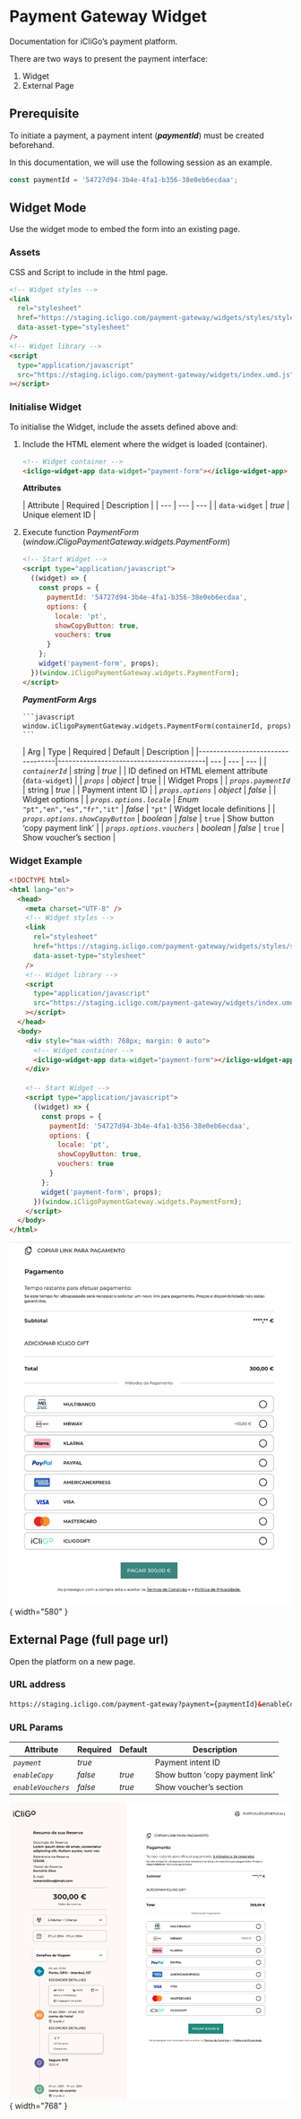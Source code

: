 # **Payment Gateway Widget**

Documentation for iCliGo’s payment platform.

There are two ways to present the payment interface:

1. Widget
2. External Page

## **Prerequisite**

To initiate a payment, a payment intent (***paymentId***) must be created beforehand.

In this documentation, we will use the following session as an example.

```jsx
const paymentId = '54727d94-3b4e-4fa1-b356-38e0eb6ecdaa';
```

## **Widget Mode**

Use the widget mode to embed the form into an existing page.

### **Assets**

CSS and Script to include in the html page.

```html
<!-- Widget styles -->
<link
  rel="stylesheet"
  href="https://staging.icligo.com/payment-gateway/widgets/styles/style.css"
  data-asset-type="stylesheet"
/>
<!-- Widget library -->
<script
  type="application/javascript"
  src="https://staging.icligo.com/payment-gateway/widgets/index.umd.js"
></script>
```

### **Initialise Widget**

To initialise the Widget, include the assets defined above and:

1. Include the HTML element where the widget is loaded (container).

    ```html
    <!-- Widget container -->
    <icligo-widget-app data-widget="payment-form"></icligo-widget-app>
    ```

      **Attributes**
   
      | Attribute | Required | Description |
          | --- | --- | --- |
      | `data-widget` | *true* | Unique element ID |
   


2. Execute function P*aymentForm* (*window.iCligoPaymentGateway.widgets.PaymentForm*)

    ```html
    <!-- Start Widget -->
    <script type="application/javascript">
      ((widget) => {
        const props = {
          paymentId: '54727d94-3b4e-4fa1-b356-38e0eb6ecdaa',
          options: {
            locale: 'pt',
            showCopyButton: true,
            vouchers: true
          }
        };
        widget('payment-form', props);
      })(window.iCligoPaymentGateway.widgets.PaymentForm);
    </script>
    ```

      ***PaymentForm Args***
   
       ```javascript
       window.iCligoPaymentGateway.widgets.PaymentForm(containerId, props)
       ```
   
      | Arg                              | Type                                    | Required | Default | Description |
          |----------------------------------|-----------------------------------------| --- | --- | --- |
      | *`containerId`*                  | *string*                                | *true* |  | ID defined on HTML element attribute (`data-widget`)  |
      | *`props`*                        | *object*                                | true |  | Widget Props |
      | *`props.paymentId`*              | string                                  | *true* |  | Payment intent ID |
      | *`props.options`*                | *object*                                | *false* |  | Widget options |
      | *`props.options.locale`*         | *Enum* <br/> `"pt","en","es","fr","it"` | *false* | `"pt"` | Widget locale definitions |
      | *`props.options.showCopyButton`* | *boolean*                               | *false* | `true` | Show button ‘copy payment link’ |
      | *`props.options.vouchers`*       | *boolean*                               | *false* | `true` | Show voucher’s section |

### **Widget Example**

```html
<!DOCTYPE html>
<html lang="en">
  <head>
    <meta charset="UTF-8" />
    <!-- Widget styles -->
    <link
      rel="stylesheet"
      href="https://staging.icligo.com/payment-gateway/widgets/styles/style.css"
      data-asset-type="stylesheet"
    />
    <!-- Widget library -->
    <script
      type="application/javascript"
      src="https://staging.icligo.com/payment-gateway/widgets/index.umd.js"
    ></script>
  </head>
  <body>
    <div style="max-width: 768px; margin: 0 auto">
      <!-- Widget container -->
      <icligo-widget-app data-widget="payment-form"></icligo-widget-app>
    </div>

    <!-- Start Widget -->
    <script type="application/javascript">
      ((widget) => {
        const props = {
          paymentId: '54727d94-3b4e-4fa1-b356-38e0eb6ecdaa',
          options: {
            locale: 'pt',
            showCopyButton: true,
            vouchers: true
          }
        };
        widget('payment-form', props);
      })(window.iCligoPaymentGateway.widgets.PaymentForm);
    </script>
  </body>
</html>
```

![](assets/widget.png){ width="580" }

## **External Page (full page url)**

Open the platform on a new page.

### **URL address**

```html
https://staging.icligo.com/payment-gateway?payment={paymentId}&enableCopy=true&enableVouchers=true
```

### **URL Params**

| Attribute         | Required | Default | Description |
|-------------------| --- | --- | --- |
| *`payment`*       | *true* |  | Payment intent ID |
| *`enableCopy`*    | *false* | *true* | Show button ‘copy payment link’ |
| *`enableVouchers`* | *false* | *true* | Show voucher’s section |

![](assets/page.png){ width="768" }
